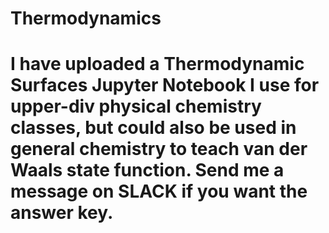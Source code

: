 # Thermodynamics

# I have uploaded a Thermodynamic Surfaces Jupyter Notebook I use for upper-div physical chemistry classes, but could also be used in general chemistry to teach van der Waals state function. Send me a message on SLACK if you want the answer key.
